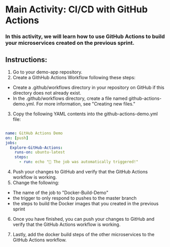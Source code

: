 # Main Activity: CI/CD with GitHub Actions

### In this activity, we will learn how to use GitHub Actions to build your microservices created on the previous sprint.

## Instructions:

1. Go to your demo-app repository.
2. Create a GithHub Actions Workflow following these steps:
 - Create a .github/workflows directory in your repository on GitHub if this directory does not already exist.
 - In the .github/workflows directory, create a file named github-actions-demo.yml. For more information, see "Creating new files."

3. Copy the following YAML contents into the github-actions-demo.yml file:

``` yaml

name: GitHub Actions Demo
on: [push]
jobs:
  Explore-GitHub-Actions:
    runs-on: ubuntu-latest
    steps:
      - run: echo "🎉 The job was automatically triggered!"
```

4. Push your changes to GitHub and verify that the GitHub Actions workflow is working.
5. Change the following:
- The name of the job to "Docker-Build-Demo"
- the trigger to only respond to pushes to the master branch
- the steps to build the Docker images that you created in the previous sprint

6. Once you have finished, you can push your changes to GitHub and verify that the GitHub Actions workflow is working.

7. Lastly, add the docker build steps of the other microservices to the GitHub Actions workflow.

